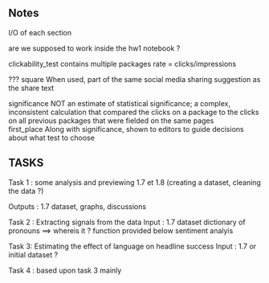 ## Notes

I/O of each section

are we supposed to work inside the hw1 notebook ?

clickability_test contains multiple packages
rate = clicks/impressions

???
square 	When used, part of the same social media sharing suggestion as the share text

significance 	NOT an estimate of statistical significance; a complex, inconsistent calculation that compared the clicks on a package to the clicks on all previous packages that were fielded on the same pages 			
first_place 	Along with significance, shown to editors to guide decisions about what test to choose

## TASKS

Task 1 : some analysis and previewing
1.7 et 1.8 (creating a dataset, cleaning the data ?)

Outputs : 1.7 dataset,  graphs, discussions

Task 2 : Extracting signals from the data
Input : 1.7 dataset
dictionary of pronouns ==> whereis it ? 
function provided below
sentiment analyis

Task 3: Estimating the effect of language on headline success
Input : 1.7 or initial dataset ?

Task 4 : based upon task 3 mainly
